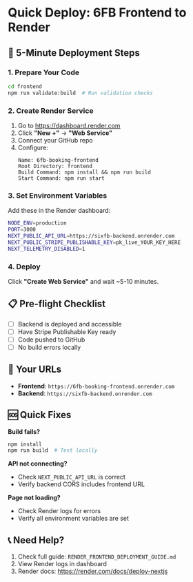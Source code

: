# Quick Deploy: 6FB Frontend to Render

## 🚀 5-Minute Deployment Steps

### 1. Prepare Your Code
```bash
cd frontend
npm run validate:build  # Run validation checks
```

### 2. Create Render Service

1. Go to https://dashboard.render.com
2. Click **"New +"** → **"Web Service"**
3. Connect your GitHub repo
4. Configure:
   ```
   Name: 6fb-booking-frontend
   Root Directory: frontend
   Build Command: npm install && npm run build
   Start Command: npm run start
   ```

### 3. Set Environment Variables

Add these in the Render dashboard:

```bash
NODE_ENV=production
PORT=3000
NEXT_PUBLIC_API_URL=https://sixfb-backend.onrender.com
NEXT_PUBLIC_STRIPE_PUBLISHABLE_KEY=pk_live_YOUR_KEY_HERE
NEXT_TELEMETRY_DISABLED=1
```

### 4. Deploy

Click **"Create Web Service"** and wait ~5-10 minutes.

## 📋 Pre-flight Checklist

- [ ] Backend is deployed and accessible
- [ ] Have Stripe Publishable Key ready
- [ ] Code pushed to GitHub
- [ ] No build errors locally

## 🔗 Your URLs

- **Frontend**: `https://6fb-booking-frontend.onrender.com`
- **Backend**: `https://sixfb-backend.onrender.com`

## 🆘 Quick Fixes

**Build fails?**
```bash
npm install
npm run build  # Test locally
```

**API not connecting?**
- Check `NEXT_PUBLIC_API_URL` is correct
- Verify backend CORS includes frontend URL

**Page not loading?**
- Check Render logs for errors
- Verify all environment variables are set

## 📞 Need Help?

1. Check full guide: `RENDER_FRONTEND_DEPLOYMENT_GUIDE.md`
2. View Render logs in dashboard
3. Render docs: https://render.com/docs/deploy-nextjs